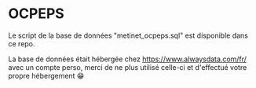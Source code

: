 
# OCPEPS
 

Le script de la base de données "metinet_ocpeps.sql" est disponible dans ce repo.

La base de données était hébergée chez https://www.alwaysdata.com/fr/ avec un compte perso, merci de ne plus utilisé celle-ci et d'effectué votre propre hébergement 😁




